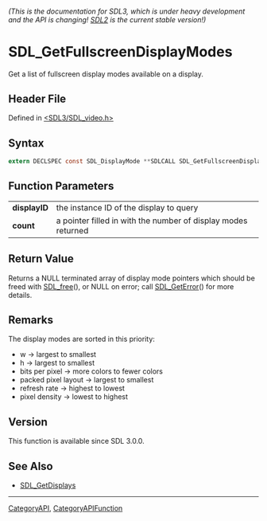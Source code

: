 ###### (This is the documentation for SDL3, which is under heavy development and the API is changing! [SDL2](https://wiki.libsdl.org/SDL2/) is the current stable version!)
# SDL_GetFullscreenDisplayModes

Get a list of fullscreen display modes available on a display.

## Header File

Defined in [<SDL3/SDL_video.h>](https://github.com/libsdl-org/SDL/blob/main/include/SDL3/SDL_video.h)

## Syntax

```c
extern DECLSPEC const SDL_DisplayMode **SDLCALL SDL_GetFullscreenDisplayModes(SDL_DisplayID displayID, int *count);

```

## Function Parameters

|                   |                                                               |
| ----------------- | ------------------------------------------------------------- |
| **displayID**     | the instance ID of the display to query                       |
| **count**         | a pointer filled in with the number of display modes returned |

## Return Value

Returns a NULL terminated array of display mode pointers which should be
freed with [SDL_free](SDL_free)(), or NULL on error; call
[SDL_GetError](SDL_GetError)() for more details.

## Remarks

The display modes are sorted in this priority:

- w -> largest to smallest
- h -> largest to smallest
- bits per pixel -> more colors to fewer colors
- packed pixel layout -> largest to smallest
- refresh rate -> highest to lowest
- pixel density -> lowest to highest

## Version

This function is available since SDL 3.0.0.

## See Also

* [SDL_GetDisplays](SDL_GetDisplays)

----
[CategoryAPI](CategoryAPI), [CategoryAPIFunction](CategoryAPIFunction)

